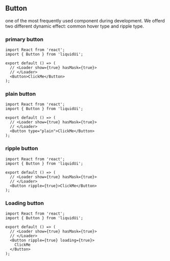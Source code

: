 ## Button

one of the most frequently used component during development.
We offerd two different dynamic effect: common hover type and ripple type.

### primary button

```tsx
import React from 'react';
import { Button } from 'liquidUi';

export default () => (
  // <Loader show={true} hasMask={true}>
  // </Loader>
  <Button>ClickMe</Button>
);
```

### plain button

```tsx
import React from 'react';
import { Button } from 'liquidUi';

export default () => (
  // <Loader show={true} hasMask={true}>
  // </Loader>
  <Button type="plain">ClickMe</Button>
);
```

### ripple button

```tsx
import React from 'react';
import { Button } from 'liquidUi';

export default () => (
  // <Loader show={true} hasMask={true}>
  // </Loader>
  <Button ripple={true}>ClickMe</Button>
);
```

### Loading button

```tsx
import React from 'react';
import { Button } from 'liquidUi';

export default () => (
  // <Loader show={true} hasMask={true}>
  // </Loader>
  <Button ripple={true} loading={true}>
    ClickMe
  </Button>
);
```
